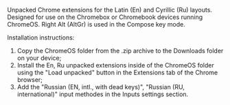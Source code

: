 Unpacked Chrome extensions for the Latin (En) and Cyrillic (Ru) layouts.
Designed for use on the Chromebox or Chromebook devices running ChromeOS.
Right Alt (AltGr) is used in the Compose key mode.

Installation instructions:
1. Copy the ChromeOS folder from the .zip archive to the Downloads folder on your device;
2. Install the En, Ru unpacked extensions inside of the ChromeOS folder using the "Load unpacked" button in the Extensions tab of the Chrome browser;
3. Add the "Russian (EN, intl., with dead keys)", "Russian (RU, international)" input methodes in the Inputs settings section.
